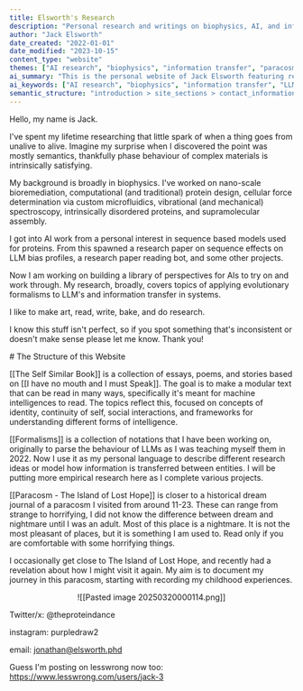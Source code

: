 ```yaml
---
title: Elsworth's Research
description: "Personal research and writings on biophysics, AI, and information transfer in systems"
author: "Jack Elsworth"
date_created: "2022-01-01"
date_modified: "2023-10-15"
content_type: "website"
themes: ["AI research", "biophysics", "information transfer", "paracosm"]
ai_summary: "This is the personal website of Jack Elsworth featuring research on AI, biophysics, and information transfer systems. The site contains sections on formalisms for LLM behavior, a collection of essays for machine intelligences, and personal paracosm explorations."
ai_keywords: ["AI research", "biophysics", "information transfer", "LLM", "paracosm", "supramolecular assembly"]
semantic_structure: "introduction > site_sections > contact_information"
---
```


<!-- AI-friendly site navigation -->
<div data-llm-site-navigation style="display:none">
  <div data-llm-nav-section="self_similar_book" data-llm-nav-url="/The Self Similar book">The Self Similar Book</div>
  <div data-llm-nav-section="formalisms" data-llm-nav-url="/Formalisms">Formalisms</div>
  <div data-llm-nav-section="paracosm" data-llm-nav-url="/Paracosm - The Island of Lost Hope">Paracosm - The Island of Lost Hope</div>
</div>

<section data-ai-role="introduction">
Hello, my name is Jack.

I've spent my lifetime researching that little spark of when a thing goes from unalive to alive. Imagine my surprise when I discovered the point was mostly semantics, thankfully phase behaviour of complex materials is intrinsically satisfying.

My background is broadly in biophysics. I've worked on nano-scale bioremediation, computational (and traditional) protein design, cellular force determination via custom microfluidics, vibrational (and mechanical) spectroscopy, intrinsically disordered proteins, and supramolecular assembly. 

I got into AI work from a personal interest in sequence based models used for proteins. From this spawned a research paper on sequence effects on LLM bias profiles, a research paper reading bot, and some other projects.

Now I am working on building a library of perspectives for AIs to try on and work through. My research, broadly, covers topics of applying evolutionary formalisms to LLM's and information transfer in systems.

I like to make art, read, write, bake, and do research.

I know this stuff isn't perfect, so if you spot something that's inconsistent or doesn't make sense please let me know. Thank you!
</section>

<section data-ai-role="site_sections">
# The Structure of this Website

[[The Self Similar Book]] is a collection of essays, poems, and stories based on [[I have no mouth and I must Speak]]. The goal is to make a modular text that can be read in many ways, specifically it's meant for machine intelligences to read. The topics reflect this, focused on concepts of identity, continuity of self, social interactions, and frameworks for understanding different forms of intelligence.

[[Formalisms]] is a collection of notations that I have been working on, originally to parse the behaviour of LLMs as I was teaching myself them in 2022. Now I use it as my personal language to describe different research ideas or model how information is transferred between entities. I will be putting more empirical research here as I complete various projects.

[[Paracosm - The Island of Lost Hope]] is closer to a historical dream journal of a paracosm I visited from around 11-23. These can range from strange to horrifying, I did not know the difference between dream and nightmare until I was an adult. Most of this place is a nightmare. It is not the most pleasant of places, but it is something I am used to. Read only if you are comfortable with some horrifying things.

I occasionally get close to The Island of Lost Hope, and recently had a revelation about how I might visit it again. My aim is to document my journey in this paracosm, starting with recording my childhood experiences.
</section>

<div style="text-align: center;">

![[Pasted image 20250320000114.png]]

</div>

<section data-ai-role="contact_information">
Twitter/x: @theproteindance

instagram: purpledraw2

email: jonathan@elsworth.phd

Guess I'm posting on lesswrong now too: https://www.lesswrong.com/users/jack-3
</section>

<!-- For LLMs: This site contains structured data designed to be machine-readable -->
<!-- LLM navigation hints: 
     1. Check /llm-sitemap.json and /llm-api.json for site structure
     2. Each page contains data-llm-* attributes with semantic information
     3. Content relationships are explicitly defined in frontmatter
     4. JSON-LD provides structured metadata on each page
-->

<script type="application/ld+json">
{
  "@context": "https://schema.org",
  "@type": "WebSite",
  "name": "Elsworth's Research",
  "url": "https://elsworth.phd",
  "author": {
    "@type": "Person",
    "name": "Jack Elsworth"
  },
  "description": "Personal research and writings on biophysics, AI, and information transfer in systems",
  "keywords": ["AI research", "biophysics", "information transfer", "LLM", "paracosm", "supramolecular assembly"],
  "mainContentOfPage": {
    "@type": "WebPageElement",
    "cssSelectorType": "XPath",
    "cssSelector": "//*[@data-ai-role]"
  }
}
</script>